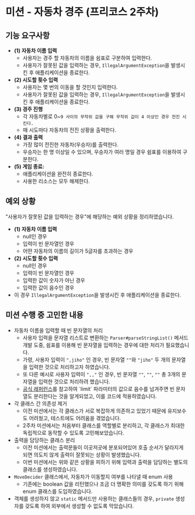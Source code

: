# 미션 - 자동차 경주 (프리코스 2주차)
## 기능 요구사항

- **(1) 자동차 이름 입력**
  - 사용자는 경주 할 자동차의 이름을 쉼표로 구분하여 입력한다.
  - 사용자가 잘못된 값을 입력하는 경우, `IllegalArgumentException`을 발생시킨 후 애플리케이션을 종료한다.
- **(2) 시도할 횟수 입력**
  - 사용자는 몇 번의 이동을 할 것인지 입력한다.
  - 사용자가 잘못된 값을 입력하는 경우, `IllegalArgumentException`을 발생시킨 후 애플리케이션을 종료한다.
- **(3) 경주 진행**
  - 각 자동차별로 0~`9 사이의 무작위 값을 구해 무작위 값이 4 이상인 경우 전진 시킨다.`
  - 매 시도마다 자동차의 전진 상황을 출력한다.
- **(4) 결과 출력**
  - 가장 많이 전진한 자동차(우승자)를 출력한다.
  - 우승자는 한 명 이상일 수 있으며, 우승자가 여러 명일 경우 쉼표를 이용하여 구분한다.
- **(5) 게임 종료:** 
  - 애플리케이션을 완전히 종료한다.
  - 사용한 리소스는 모두 해제한다.

## 예외 상황
"사용자가 잘못된 값을 입력하는 경우"에 해당하는 예외 상황을 정리하였습니다.
- **(1) 자동차 이름 입력**
  - null인 경우
  - 입력이 빈 문자열인 경우
  - 어떤 자동차의 이름의 길이가 5글자를 초과하는 경우
- **(2) 시도할 횟수 입력**
  - null인 경우
  - 입력이 빈 문자열인 경우
  - 입력한 값이 숫자가 아닌 경우
  - 입력한 값이 음수인 경우
- 이 경우 `IllegalArgumentException`을 발생시킨 후 애플리케이션을 종료한다.

## 미션 수행 중 고민한 내용
- 자동차 이름을 입력할 때 빈 문자열의 처리
  - 사용자 입력을 문자열 리스트로 변환하는 `Parser#parseStringList()` 메서드 개발 도중, 쉼표를 이용해 빈 문자열을 입력하는 경우에 대한 처리가 필요했습니다.
  - 가령, 사용자 입력이 `",jiho"` 인 경우, 빈 문자열 `""`와 `"jiho"` 두 개의 문자열을 입력한 것으로 처리하고자 하였습니다.
  - 또 다른 예시로 사용자 입력이 `",,"` 인 경우, 빈 문자열 `""`, `""`, `""` 총 3개의 문자열을 입력한 것으로 처리하려 했습니다.
  - [공식 레퍼런스](https://docs.oracle.com/javase%2F7%2Fdocs%2Fapi%2F%2F/java/lang/String.html#split(java.lang.String,%20int))를 참고하여 `limit` 파라미터의 값으로 음수를 넘겨주면 빈 문자열도 분리한다는 것을 알게되었고, 이를 코드에 적용하였습니다.
- 각 클래스 간 의존성 제거
  - 이전 미션에서는 각 클래스가 서로 복잡하게 의존하고 있었기 때문에 유지보수도 어려웠고, 테스트에도 어려움을 겪었습니다.   
  - 2주차 미션에서는 처음부터 클래스를 역할별로 분리하고, 각 클래스가 최대한 독립적으로 동작할 수 있도록 고민해보았습니다.
- 출력을 담당하는 클래스 분리
  - 이전 미션에서는 출력문들이 이곳저곳에 분포되어있어 호출 순서가 달라지게 되면 의도치 않게 출력이 잘못되는 상황이 발생했습니다.
  - 이번 미션에서는 위와 같은 상황을 피하기 위해 입력과 출력을 담당하는 별도의 클래스를 생성하였습니다.
- `MoveDecider` 클래스에서, 자동차가 이동할지 여부를 나타낼 때 enum 사용
  - 기존에는 boolean 값을 리턴했으나 조금 더 명확한 의미를 갖도록 하기 위해 enum 클래스를 도입하였습니다.
- 객체를 생성하지 않고 `static` 메서드만 사용하는 클래스들의 경우, `private` 생성자를 갖도록 하여 외부에서 생성할 수 없도록 막았습니다.
